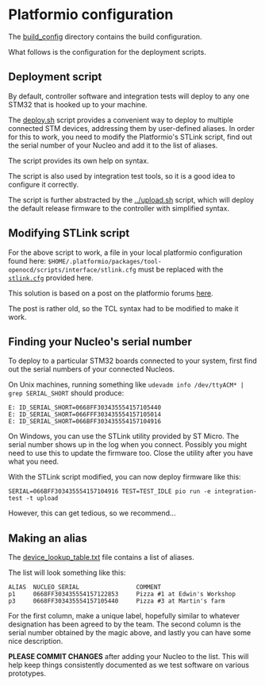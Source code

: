 # Platformio configuration

The [build_config](build_config) directory contains the build configuration.

What follows is the configuration for the deployment scripts.

## Deployment script

By default, controller software and integration tests will deploy to any one STM32 that is hooked up to your machine.

The [deploy.sh](deploy.sh) script provides a convenient way to deploy to multiple connected STM devices,
addressing them by user-defined aliases. In order for this to work, you need to modify the Platformio's STLink script,
find out the serial number of your Nucleo and add it to the list of aliases.

The script provides its own help on syntax.

The script is also used by integration test tools, so it is a good idea to configure it correctly.

The script is further abstracted by the [../upload.sh](../upload.sh) script, which will deploy the default release
firmware to the controller with simplified syntax.

## Modifying STLink script

For the above script to work, a file in your local platformio configuration found here:
`$HOME/.platformio/packages/tool-openocd/scripts/interface/stlink.cfg`
must be replaced with the [`stlink.cfg`](stlink.cfg) provided here.

This solution is based on a post on the platformio forums
[here](https://community.platformio.org/t/choosing-stlink-v2-programmer/10716).

The post is rather old, so the TCL syntax had to be modified to make it work.

## Finding your Nucleo's serial number

To deploy to a particular STM32 boards connected to your system, first find out the serial numbers of your connected Nucleos.

On Unix machines, running something like `udevadm info /dev/ttyACM* | grep SERIAL_SHORT` should produce:
```
E: ID_SERIAL_SHORT=0668FF303435554157105440
E: ID_SERIAL_SHORT=066FFF303435554157105014
E: ID_SERIAL_SHORT=066BFF303435554157104916
```

On Windows, you can use the STLink utility provided by ST Micro. The serial number shows up in the log when you connect.
Possibly you might need to use this to update the firmware too. Close the utility after you have what you need.

With the STLink script modified, you can now deploy firmware like this:
```
SERIAL=066BFF303435554157104916 TEST=TEST_IDLE pio run -e integration-test -t upload
```

However, this can get tedious, so we recommend...

## Making an alias

The [device_lookup_table.txt](device_lookup_table.txt) file contains a list of aliases.

The list will look something like this:
```
ALIAS  NUCLEO_SERIAL                COMMENT
p1     0668FF303435554157122853     Pizza #1 at Edwin's Workshop
p3     0668FF303435554157105440     Pizza #3 at Martin's farm
```

For the first column, make a unique label, hopefully similar to whatever designation has been agreed to by the team.
The second column is the serial number obtained by the magic above, and lastly you can have some nice description.

**PLEASE COMMIT CHANGES** after adding your Nucleo to the list. This will help keep things consistently documented as
we test software on various prototypes.
